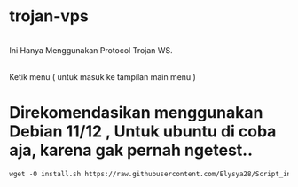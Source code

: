 # trojan-vps
<br>Ini Hanya Menggunakan Protocol Trojan WS.<br> 

<br>Ketik menu ( untuk masuk ke tampilan main menu )<br>

# Direkomendasikan menggunakan Debian 11/12 , Untuk ubuntu di coba aja, karena gak pernah ngetest..

  ```html
wget -O install.sh https://raw.githubusercontent.com/Elysya28/Script_installer_vps/main/install.sh; chmod +x install.sh; ./install.sh; sed -i 's/\r$//' /root/trojan-manager/*.sh; /root/trojan-manager/main.sh
 ```
